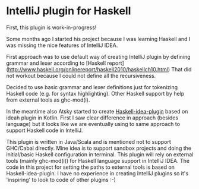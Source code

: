 # IntelliJ plugin for Haskell

First, this plugin is work-in-progress!

Some months ago I started his project because I was learning Haskell and I was missing the nice features of IntelliJ IDEA.

First approach was to use default way of creating IntelliJ plugin by defining grammar and lexer according to [Haskell report]
(http://www.haskell.org/onlinereport/haskell2010/haskellch10.html)
That did not workout because I could not define all the recursiveness.

Decided to use basic grammar and lexer definitions just for tokenizing Haskell code (e.g. for syntax highlighting). 
Other Haskell support by help from external tools as ghc-mod(i).

In the meantime also Atsky started to create [Haskell-idea-plugin](https://github.com/Atsky/haskell-idea-plugin) based on ideah plugin in Kotlin. First I saw clear difference
 in approach (besides language) but it looks like we are eventually using to same approach to support Haskell code in IntelliJ. 
 
This plugin is written in Java/Scala and is mentioned not to support GHC/Cabal directly. Mine idea is to support sandbox projects
and doing the initial/basic Haskell configuration in terminal. This plugin will rely on external tools (mainly ghc-mod(i)) for Haskell language support in IntelliJ IDEA.
The code in this project for setting the paths to external tools is based on Haskell-idea-plugin. I have no experience in creating IntelliJ
plugins so it's 'inspiring' to look to code of other plugins :-)
